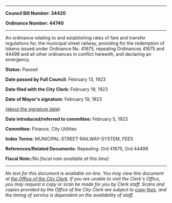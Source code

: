 

********

**Council Bill Number: 34420**
   
**Ordinance Number: 44740**
********

 An ordinance relating to and establishing rates of fare and transfer regulations for, the municipal street railway, providing for the redemption of tokens issued under Ordinance No. 41675, repealing Ordinances 41675 and 44499 and all other ordinances in conflict herewith, and declaring an emergency.

**Status:** Passed
   
**Date passed by Full Council:** February 13, 1923
   
**Date filed with the City Clerk:** February 19, 1923
   
**Date of Mayor's signature:** February 19, 1923
   
[(about the signature date)](/~public/approvaldate.htm)
   
   
   
**Date introduced/referred to committee:** February 5, 1923
   
**Committee:** Finance, City Utilities
   
   
**Index Terms:** MUNICIPAL-STREET-RAILWAY-SYSTEM, FEES

**References/Related Documents:** Repealing: Ord 41675, Ord 44499

**Fiscal Note:**_(No fiscal note available at this time)_
********

_No text for this document is available on-line. You may view this document at [the Office of the City Clerk](http://www.seattle.gov/leg/clerk/contactUs.htm). If you are unable to visit the Clerk's Office, you may request a copy or scan be made for you by Clerk staff. Scans and copies provided by the Office of the City Clerk are subject to [copy fees](http://clerk.seattle.gov/~public/clerkfees.htm), and the timing of service is dependent on the availability of staff._

